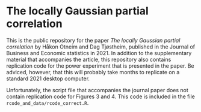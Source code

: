 # The locally Gaussian partial correlation

This is the public repository for the paper *The locally Gaussian partial correlation* by Håkon Otneim and Dag Tjøstheim, published in the Journal of Business and Economic statistics in 2021. In addition to the supplementary material that accompanies the article, this repository also contains replication code for the power experiment that is presented in the paper. Be adviced, however, that this will probably take months to replicate on a standard 2021 desktop computer.

Unfortunately, the script file that accompanies the journal paper does not contain replication code for Figures 3 and 4. This code is included in the file `rcode_and_data/rcode_correct.R`.
